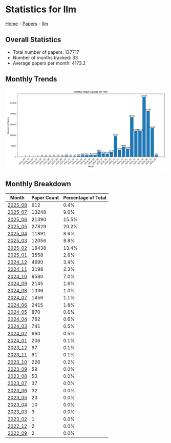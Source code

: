 # Statistics for llm

[Home](https://arxcompass.github.io) - [Papers](https://arxcompass.github.io/papers) - [llm](https://arxcompass.github.io/papers/llm)

## Overall Statistics

- Total number of papers: 137717
- Number of months tracked: 33
- Average papers per month: 4173.2

## Monthly Trends

![Monthly Paper Counts](monthly_stats.png)

## Monthly Breakdown

| Month | Paper Count | Percentage of Total |
| --- | --- | --- |
| [2025_08](./2025_08/papers_1.md) | 612 | 0.4% |
| [2025_07](./2025_07/papers_1.md) | 13248 | 9.6% |
| [2025_06](./2025_06/papers_1.md) | 21390 | 15.5% |
| [2025_05](./2025_05/papers_1.md) | 27829 | 20.2% |
| [2025_04](./2025_04/papers_1.md) | 11891 | 8.6% |
| [2025_03](./2025_03/papers_1.md) | 12056 | 8.8% |
| [2025_02](./2025_02/papers_1.md) | 18438 | 13.4% |
| [2025_01](./2025_01/papers_1.md) | 3558 | 2.6% |
| [2024_12](./2024_12/papers_1.md) | 4690 | 3.4% |
| [2024_11](./2024_11/papers_1.md) | 3198 | 2.3% |
| [2024_10](./2024_10/papers_1.md) | 9580 | 7.0% |
| [2024_09](./2024_09/papers_1.md) | 2145 | 1.6% |
| [2024_08](./2024_08/papers_1.md) | 1336 | 1.0% |
| [2024_07](./2024_07/papers_1.md) | 1456 | 1.1% |
| [2024_06](./2024_06/papers_1.md) | 2415 | 1.8% |
| [2024_05](./2024_05/papers_1.md) | 870 | 0.6% |
| [2024_04](./2024_04/papers_1.md) | 762 | 0.6% |
| [2024_03](./2024_03/papers_1.md) | 741 | 0.5% |
| [2024_02](./2024_02/papers_1.md) | 660 | 0.5% |
| [2024_01](./2024_01/papers_1.md) | 206 | 0.1% |
| [2023_12](./2023_12/papers_1.md) | 97 | 0.1% |
| [2023_11](./2023_11/papers_1.md) | 91 | 0.1% |
| [2023_10](./2023_10/papers_1.md) | 226 | 0.2% |
| [2023_09](./2023_09/papers_1.md) | 59 | 0.0% |
| [2023_08](./2023_08/papers_1.md) | 53 | 0.0% |
| [2023_07](./2023_07/papers_1.md) | 37 | 0.0% |
| [2023_06](./2023_06/papers_1.md) | 32 | 0.0% |
| [2023_05](./2023_05/papers_1.md) | 23 | 0.0% |
| [2023_04](./2023_04/papers_1.md) | 10 | 0.0% |
| [2023_03](./2023_03/papers_1.md) | 3 | 0.0% |
| [2023_02](./2023_02/papers_1.md) | 1 | 0.0% |
| [2022_12](./2022_12/papers_1.md) | 2 | 0.0% |
| [2022_09](./2022_09/papers_1.md) | 2 | 0.0% |

